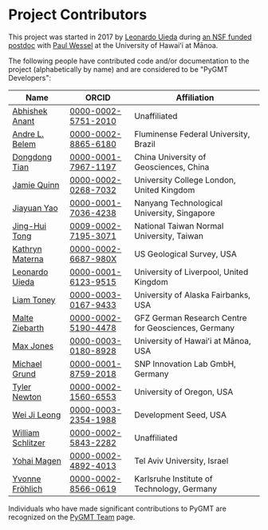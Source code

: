 # Project Contributors

This project was started in 2017 by [Leonardo Uieda](https://www.leouieda.com)
during [an NSF funded postdoc](https://www.leouieda.com/blog/hawaii-gmt-postdoc)
with [Paul Wessel](https://www.soest.hawaii.edu/wessel) at the University of
Hawaiʻi at Mānoa.

The following people have contributed code and/or documentation to the project
(alphabetically by name) and are considered to be "PyGMT Developers":

| Name                                                | ORCID                                                     | Affiliation                                         |
| --------------------------------------------------- | --------------------------------------------------------- | --------------------------------------------------- |
| [Abhishek Anant](https://twitter.com/itsabhianant)     | [0000-0002-5751-2010](https://orcid.org/0000-0002-5751-2010) | Unaffiliated                                        |
| [Andre L. Belem](https://github.com/andrebelem)        | [0000-0002-8865-6180](https://orcid.org/0000-0002-8865-6180) | Fluminense Federal University, Brazil               |
| [Dongdong Tian](https://seisman.info/)                 | [0000-0001-7967-1197](https://orcid.org/0000-0001-7967-1197) | China University of Geosciences, China              |
| [Jamie Quinn](https://jamiejquinn.com)                 | [0000-0002-0268-7032](https://orcid.org/0000-0002-0268-7032) | University College London, United Kingdom           |
| [Jiayuan Yao](https://github.com/core-man)             | [0000-0001-7036-4238](https://orcid.org/0000-0001-7036-4238) | Nanyang Technological University, Singapore         |
| [Jing-Hui Tong](https://github.com/jhtong33)           | [0009-0002-7195-3071](https://orcid.org/0009-0002-7195-3071) | National Taiwan Normal University, Taiwan           |
| [Kathryn Materna](https://github.com/kmaterna)         | [0000-0002-6687-980X](https://orcid.org/0000-0002-6687-980X) | US Geological Survey, USA                           |
| [Leonardo Uieda](https://www.leouieda.com/)            | [0000-0001-6123-9515](https://orcid.org/0000-0001-6123-9515) | University of Liverpool, United Kingdom             |
| [Liam Toney](https://liam.earth/)                      | [0000-0003-0167-9433](https://orcid.org/0000-0003-0167-9433) | University of Alaska Fairbanks, USA                 |
| [Malte Ziebarth](https://github.com/mjziebarth)        | [0000-0002-5190-4478](https://orcid.org/0000-0002-5190-4478) | GFZ German Research Centre for Geosciences, Germany |
| [Max Jones](https://github.com/maxrjones)              | [0000-0003-0180-8928](https://orcid.org/0000-0003-0180-8928) | University of Hawaiʻi at Mānoa, USA               |
| [Michael Grund](https://github.com/michaelgrund)       | [0000-0001-8759-2018](https://orcid.org/0000-0001-8759-2018) | SNP Innovation Lab GmbH, Germany                    |
| [Tyler Newton](https://www.tnewton.com/)               | [0000-0002-1560-6553](https://orcid.org/0000-0002-1560-6553) | University of Oregon, USA                           |
| [Wei Ji Leong](https://github.com/weiji14)             | [0000-0003-2354-1988](https://orcid.org/0000-0003-2354-1988) | Development Seed, USA                               |
| [William Schlitzer](https://github.com/willschlitzer)  | [0000-0002-5843-2282](https://orcid.org/0000-0002-5843-2282) | Unaffiliated                                        |
| [Yohai Magen](https://github.com/yohaimagen)           | [0000-0002-4892-4013](https://orcid.org/0000-0002-4892-4013) | Tel Aviv University, Israel                         |
| [Yvonne Fröhlich](https://github.com/yvonnefroehlich) | [0000-0002-8566-0619](https://orcid.org/0000-0002-8566-0619) | Karlsruhe Institute of Technology, Germany          |

Individuals who have made significant contributions to PyGMT are recognized on the
[PyGMT Team](https://www.pygmt.org/dev/team.html) page.
